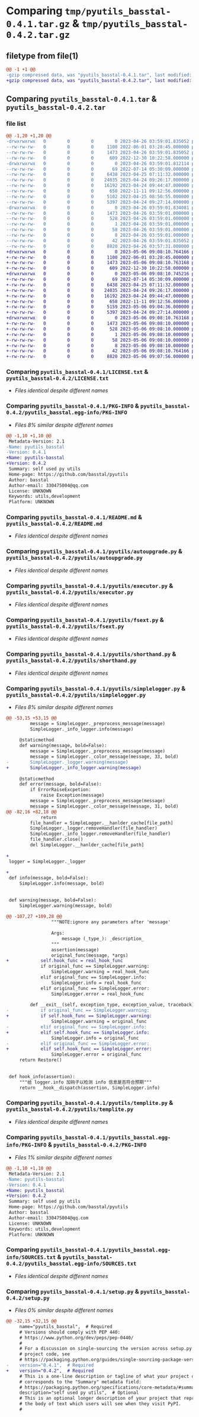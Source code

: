 # Comparing `tmp/pyutils_basstal-0.4.1.tar.gz` & `tmp/pyutils_basstal-0.4.2.tar.gz`

## filetype from file(1)

```diff
@@ -1 +1 @@
-gzip compressed data, was "pyutils_basstal-0.4.1.tar", last modified: Wed Apr 26 03:59:01 2023, max compression
+gzip compressed data, was "pyutils_basstal-0.4.2.tar", last modified: Sat May  6 09:08:10 2023, max compression
```

## Comparing `pyutils_basstal-0.4.1.tar` & `pyutils_basstal-0.4.2.tar`

### file list

```diff
@@ -1,20 +1,20 @@
-drwxrwxrwx   0        0        0        0 2023-04-26 03:59:01.835052 pyutils_basstal-0.4.1/
--rw-rw-rw-   0        0        0     1100 2022-06-01 03:28:45.000000 pyutils_basstal-0.4.1/LICENSE.txt
--rw-rw-rw-   0        0        0     1473 2023-04-26 03:59:01.835052 pyutils_basstal-0.4.1/PKG-INFO
--rw-rw-rw-   0        0        0      609 2022-12-30 10:22:58.000000 pyutils_basstal-0.4.1/README.md
-drwxrwxrwx   0        0        0        0 2023-04-26 03:59:01.812114 pyutils_basstal-0.4.1/pyutils/
--rw-rw-rw-   0        0        0       69 2022-07-14 05:30:09.000000 pyutils_basstal-0.4.1/pyutils/__init__.py
--rw-rw-rw-   0        0        0     6438 2023-04-25 07:11:32.000000 pyutils_basstal-0.4.1/pyutils/autoupgrade.py
--rw-rw-rw-   0        0        0    24035 2023-04-24 09:26:17.000000 pyutils_basstal-0.4.1/pyutils/executor.py
--rw-rw-rw-   0        0        0    16192 2023-04-24 09:44:47.000000 pyutils_basstal-0.4.1/pyutils/fsext.py
--rw-rw-rw-   0        0        0      658 2022-11-11 09:12:56.000000 pyutils_basstal-0.4.1/pyutils/shorthand.py
--rw-rw-rw-   0        0        0     5102 2023-04-25 08:50:55.000000 pyutils_basstal-0.4.1/pyutils/simplelogger.py
--rw-rw-rw-   0        0        0     5397 2023-04-24 09:27:14.000000 pyutils_basstal-0.4.1/pyutils/templite.py
-drwxrwxrwx   0        0        0        0 2023-04-26 03:59:01.834081 pyutils_basstal-0.4.1/pyutils_basstal.egg-info/
--rw-rw-rw-   0        0        0     1473 2023-04-26 03:59:01.000000 pyutils_basstal-0.4.1/pyutils_basstal.egg-info/PKG-INFO
--rw-rw-rw-   0        0        0      528 2023-04-26 03:59:01.000000 pyutils_basstal-0.4.1/pyutils_basstal.egg-info/SOURCES.txt
--rw-rw-rw-   0        0        0        1 2023-04-26 03:59:01.000000 pyutils_basstal-0.4.1/pyutils_basstal.egg-info/dependency_links.txt
--rw-rw-rw-   0        0        0       58 2023-04-26 03:59:01.000000 pyutils_basstal-0.4.1/pyutils_basstal.egg-info/requires.txt
--rw-rw-rw-   0        0        0        8 2023-04-26 03:59:01.000000 pyutils_basstal-0.4.1/pyutils_basstal.egg-info/top_level.txt
--rw-rw-rw-   0        0        0       42 2023-04-26 03:59:01.835052 pyutils_basstal-0.4.1/setup.cfg
--rw-rw-rw-   0        0        0     8820 2023-04-26 03:57:31.000000 pyutils_basstal-0.4.1/setup.py
+drwxrwxrwx   0        0        0        0 2023-05-06 09:08:10.764166 pyutils_basstal-0.4.2/
+-rw-rw-rw-   0        0        0     1100 2022-06-01 03:28:45.000000 pyutils_basstal-0.4.2/LICENSE.txt
+-rw-rw-rw-   0        0        0     1473 2023-05-06 09:08:10.763168 pyutils_basstal-0.4.2/PKG-INFO
+-rw-rw-rw-   0        0        0      609 2022-12-30 10:22:58.000000 pyutils_basstal-0.4.2/README.md
+drwxrwxrwx   0        0        0        0 2023-05-06 09:08:10.745216 pyutils_basstal-0.4.2/pyutils/
+-rw-rw-rw-   0        0        0       69 2022-07-14 05:30:09.000000 pyutils_basstal-0.4.2/pyutils/__init__.py
+-rw-rw-rw-   0        0        0     6438 2023-04-25 07:11:32.000000 pyutils_basstal-0.4.2/pyutils/autoupgrade.py
+-rw-rw-rw-   0        0        0    24035 2023-04-24 09:26:17.000000 pyutils_basstal-0.4.2/pyutils/executor.py
+-rw-rw-rw-   0        0        0    16192 2023-04-24 09:44:47.000000 pyutils_basstal-0.4.2/pyutils/fsext.py
+-rw-rw-rw-   0        0        0      658 2022-11-11 09:12:56.000000 pyutils_basstal-0.4.2/pyutils/shorthand.py
+-rw-rw-rw-   0        0        0     5159 2023-05-06 09:04:36.000000 pyutils_basstal-0.4.2/pyutils/simplelogger.py
+-rw-rw-rw-   0        0        0     5397 2023-04-24 09:27:14.000000 pyutils_basstal-0.4.2/pyutils/templite.py
+drwxrwxrwx   0        0        0        0 2023-05-06 09:08:10.763168 pyutils_basstal-0.4.2/pyutils_basstal.egg-info/
+-rw-rw-rw-   0        0        0     1473 2023-05-06 09:08:10.000000 pyutils_basstal-0.4.2/pyutils_basstal.egg-info/PKG-INFO
+-rw-rw-rw-   0        0        0      528 2023-05-06 09:08:10.000000 pyutils_basstal-0.4.2/pyutils_basstal.egg-info/SOURCES.txt
+-rw-rw-rw-   0        0        0        1 2023-05-06 09:08:10.000000 pyutils_basstal-0.4.2/pyutils_basstal.egg-info/dependency_links.txt
+-rw-rw-rw-   0        0        0       58 2023-05-06 09:08:10.000000 pyutils_basstal-0.4.2/pyutils_basstal.egg-info/requires.txt
+-rw-rw-rw-   0        0        0        8 2023-05-06 09:08:10.000000 pyutils_basstal-0.4.2/pyutils_basstal.egg-info/top_level.txt
+-rw-rw-rw-   0        0        0       42 2023-05-06 09:08:10.764166 pyutils_basstal-0.4.2/setup.cfg
+-rw-rw-rw-   0        0        0     8820 2023-05-06 09:07:56.000000 pyutils_basstal-0.4.2/setup.py
```

### Comparing `pyutils_basstal-0.4.1/LICENSE.txt` & `pyutils_basstal-0.4.2/LICENSE.txt`

 * *Files identical despite different names*

### Comparing `pyutils_basstal-0.4.1/PKG-INFO` & `pyutils_basstal-0.4.2/pyutils_basstal.egg-info/PKG-INFO`

 * *Files 8% similar despite different names*

```diff
@@ -1,10 +1,10 @@
 Metadata-Version: 2.1
-Name: pyutils_basstal
-Version: 0.4.1
+Name: pyutils-basstal
+Version: 0.4.2
 Summary: self used py utils
 Home-page: https://github.com/basstal/pyutils
 Author: basstal
 Author-email: 330475004@qq.com
 License: UNKNOWN
 Keywords: utils,development
 Platform: UNKNOWN
```

### Comparing `pyutils_basstal-0.4.1/README.md` & `pyutils_basstal-0.4.2/README.md`

 * *Files identical despite different names*

### Comparing `pyutils_basstal-0.4.1/pyutils/autoupgrade.py` & `pyutils_basstal-0.4.2/pyutils/autoupgrade.py`

 * *Files identical despite different names*

### Comparing `pyutils_basstal-0.4.1/pyutils/executor.py` & `pyutils_basstal-0.4.2/pyutils/executor.py`

 * *Files identical despite different names*

### Comparing `pyutils_basstal-0.4.1/pyutils/fsext.py` & `pyutils_basstal-0.4.2/pyutils/fsext.py`

 * *Files identical despite different names*

### Comparing `pyutils_basstal-0.4.1/pyutils/shorthand.py` & `pyutils_basstal-0.4.2/pyutils/shorthand.py`

 * *Files identical despite different names*

### Comparing `pyutils_basstal-0.4.1/pyutils/simplelogger.py` & `pyutils_basstal-0.4.2/pyutils/simplelogger.py`

 * *Files 8% similar despite different names*

```diff
@@ -53,15 +53,15 @@
         message = SimpleLogger._preprocess_message(message)
         SimpleLogger._info_logger.info(message)
 
     @staticmethod
     def warning(message, bold=False):
         message = SimpleLogger._preprocess_message(message)
         message = SimpleLogger._color_message(message, 33, bold)
-        SimpleLogger._logger.warning(message)
+        SimpleLogger._info_logger.warning(message)
 
     @staticmethod
     def error(message, bold=False):
         if ErrorRaiseExcpetion:
             raise Exception(message)
         message = SimpleLogger._preprocess_message(message)
         message = SimpleLogger._color_message(message, 31, bold)
@@ -82,16 +82,18 @@
             return
         file_handler = SimpleLogger.__hanlder_cache[file_path]
         SimpleLogger._logger.removeHandler(file_handler)
         SimpleLogger._info_logger.removeHandler(file_handler)
         file_handler.close()
         del SimpleLogger.__hanlder_cache[file_path]
 
+
 logger = SimpleLogger._logger
 
+
 def info(message, bold=False):
     SimpleLogger.info(message, bold)
 
 
 def warning(message, bold=False):
     SimpleLogger.warning(message, bold)
 
@@ -107,27 +109,28 @@
                 """NOTE:ignore any parameters after 'message'
 
                 Args:
                     message (_type_): _description_
                 """
                 assertion(message)
                 original_func(message, *args)
+            self.hook_func = real_hook_func
             if original_func == SimpleLogger.warning:
                 SimpleLogger.warning = real_hook_func
             elif original_func == SimpleLogger.info:
                 SimpleLogger.info = real_hook_func
             elif original_func == SimpleLogger.error:
                 SimpleLogger.error = real_hook_func
 
         def __exit__(self, exception_type, exception_value, traceback):
-            if original_func == SimpleLogger.warning:
+            if self.hook_func == SimpleLogger.warning:
                 SimpleLogger.warning = original_func
-            elif original_func == SimpleLogger.info:
+            elif self.hook_func == SimpleLogger.info:
                 SimpleLogger.info = original_func
-            elif original_func == SimpleLogger.error:
+            elif self.hook_func == SimpleLogger.error:
                 SimpleLogger.error = original_func
     return Restore()
 
 
 def hook_info(assertion):
     """给 logger.info 加钩子以检测 info 信息是否符合预期"""
     return __hook__dispatch(assertion, SimpleLogger.info)
```

### Comparing `pyutils_basstal-0.4.1/pyutils/templite.py` & `pyutils_basstal-0.4.2/pyutils/templite.py`

 * *Files identical despite different names*

### Comparing `pyutils_basstal-0.4.1/pyutils_basstal.egg-info/PKG-INFO` & `pyutils_basstal-0.4.2/PKG-INFO`

 * *Files 1% similar despite different names*

```diff
@@ -1,10 +1,10 @@
 Metadata-Version: 2.1
-Name: pyutils-basstal
-Version: 0.4.1
+Name: pyutils_basstal
+Version: 0.4.2
 Summary: self used py utils
 Home-page: https://github.com/basstal/pyutils
 Author: basstal
 Author-email: 330475004@qq.com
 License: UNKNOWN
 Keywords: utils,development
 Platform: UNKNOWN
```

### Comparing `pyutils_basstal-0.4.1/pyutils_basstal.egg-info/SOURCES.txt` & `pyutils_basstal-0.4.2/pyutils_basstal.egg-info/SOURCES.txt`

 * *Files identical despite different names*

### Comparing `pyutils_basstal-0.4.1/setup.py` & `pyutils_basstal-0.4.2/setup.py`

 * *Files 0% similar despite different names*

```diff
@@ -32,15 +32,15 @@
     name="pyutils_basstal",  # Required
     # Versions should comply with PEP 440:
     # https://www.python.org/dev/peps/pep-0440/
     #
     # For a discussion on single-sourcing the version across setup.py and the
     # project code, see
     # https://packaging.python.org/guides/single-sourcing-package-version/
-    version="0.4.1",  # Required
+    version="0.4.2",  # Required
     # This is a one-line description or tagline of what your project does. This
     # corresponds to the "Summary" metadata field:
     # https://packaging.python.org/specifications/core-metadata/#summary
     description="self used py utils",  # Optional
     # This is an optional longer description of your project that represents
     # the body of text which users will see when they visit PyPI.
     #
```

